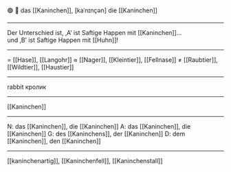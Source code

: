 🟢 🐇 das [[Kaninchen]], [kaˈnɪnçən]
die [[Kaninchen]]

---
Der Unterschied ist, ‚A’ ist Saftige Happen mit [[Kaninchen]]…und ‚B’ ist Saftige Happen mit [[Huhn]]!  

---
= [[Hase]], [[Langohr]]
≈ [[Nager]], [[Kleintier]], [[Fellnase]]
≠ [[Raubtier]], [[Wildtier]], [[Haustier]]

---
rabbit
кролик

---
[[Kaninchen]]

---
N: das [[Kaninchen]], die [[Kaninchen]]
A: das [[Kaninchen]], die [[Kaninchen]]
G: des [[Kaninchens]], der [[Kaninchen]]
D: dem [[Kaninchen]], den [[Kaninchen]]

---
[[kaninchenartig]], [[Kaninchenfell]], [[Kaninchenstall]]


